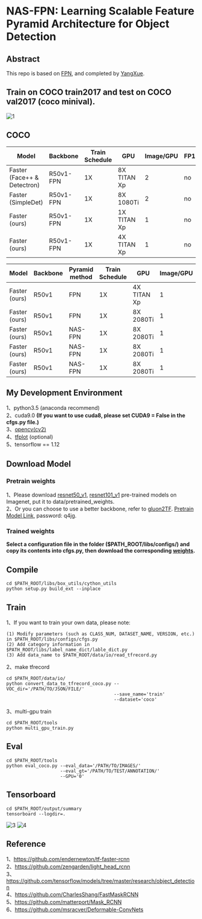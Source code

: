 # NAS-FPN: Learning Scalable Feature Pyramid Architecture for Object Detection 

## Abstract     
This repo is based on [FPN](https://github.com/DetectionTeamUCAS/NAS_FPN_Tensorflow), and completed by [YangXue](https://github.com/yangxue0827).     

## Train on COCO train2017 and test on COCO val2017 (coco minival).     
![1](fpn_voc_2007.gif)

## COCO
|Model|Backbone|Train Schedule|GPU|Image/GPU|FP16|Box AP|
|-----|--------|--------------|---|---------|----|---------------|
|Faster (Face++ & Detectron)|R50v1-FPN|1X|8X TITAN Xp|2|no|36.4|
|Faster (SimpleDet)|R50v1-FPN|1X|8X 1080Ti|2|no|36.5|
|Faster (ours)|R50v1-FPN|1X|1X TITAN Xp|1|no|36.1|
|Faster (ours)|R50v1-FPN|1X|4X TITAN Xp|1|no|36.1|

|Model|Backbone|Pyramid method|Train Schedule|GPU|Image/GPU|Stacks|Dimension|3x3 relu|Box AP|
|-----|--------|----|--------------|---|---------|----|----|----|---------------|
|Faster (ours)|R50v1|FPN|1X|4X TITAN Xp|1|0|256|no|36.1|
|Faster (ours)|R50v1|FPN|1X|8X 2080Ti|1|3|256|yes|35.8|
|Faster (ours)|R50v1|NAS-FPN|1X|8X 2080Ti|1|3|256|yes|37.9|
|Faster (ours)|R50v1|NAS-FPN|1X|8X 2080Ti|1|7|256|yes|38.1|
|Faster (ours)|R50v1|NAS-FPN|1X|8X 2080Ti|1|7|384|yes|38.9|

## My Development Environment
1、python3.5 (anaconda recommend)             
2、cuda9.0 **(If you want to use cuda8, please set CUDA9 = False in the cfgs.py file.)**                    
3、[opencv(cv2)](https://pypi.org/project/opencv-python/)    
4、[tfplot](https://github.com/wookayin/tensorflow-plot) (optional)             
5、tensorflow == 1.12                   

## Download Model
### Pretrain weights
1、Please download [resnet50_v1](http://download.tensorflow.org/models/resnet_v1_50_2016_08_28.tar.gz), [resnet101_v1](http://download.tensorflow.org/models/resnet_v1_101_2016_08_28.tar.gz) pre-trained models on Imagenet, put it to data/pretrained_weights.       
2、Or you can choose to use a better backbone, refer to [gluon2TF](https://github.com/yangJirui/gluon2TF). [Pretrain Model Link](https://pan.baidu.com/s/1HF3G5XSxXm7W4pk10RuOlw), password: q4jg.

### Trained weights
**Select a configuration file in the folder ($PATH_ROOT/libs/configs/) and copy its contents into cfgs.py, then download the corresponding [weights](https://github.com/DetectionTeamUCAS/Models/tree/master/NAS_FPN_Tensorflow).**      

## Compile
```  
cd $PATH_ROOT/libs/box_utils/cython_utils
python setup.py build_ext --inplace
```

## Train

1、If you want to train your own data, please note:  
```     
(1) Modify parameters (such as CLASS_NUM, DATASET_NAME, VERSION, etc.) in $PATH_ROOT/libs/configs/cfgs.py
(2) Add category information in $PATH_ROOT/libs/label_name_dict/lable_dict.py     
(3) Add data_name to $PATH_ROOT/data/io/read_tfrecord.py 
```     

2、make tfrecord
```  
cd $PATH_ROOT/data/io/  
python convert_data_to_tfrecord_coco.py --VOC_dir='/PATH/TO/JSON/FILE/' 
                                        --save_name='train' 
                                        --dataset='coco'
```      

3、multi-gpu train
```  
cd $PATH_ROOT/tools
python multi_gpu_train.py
```

## Eval
```  
cd $PATH_ROOT/tools
python eval_coco.py --eval_data='/PATH/TO/IMAGES/'  
                    --eval_gt='/PATH/TO/TEST/ANNOTATION/'
                    --GPU='0'
``` 

## Tensorboard
```  
cd $PATH_ROOT/output/summary
tensorboard --logdir=.
``` 
![3](images.png)
![4](scalars.png)

## Reference
1、https://github.com/endernewton/tf-faster-rcnn   
2、https://github.com/zengarden/light_head_rcnn   
3、https://github.com/tensorflow/models/tree/master/research/object_detection        
4、https://github.com/CharlesShang/FastMaskRCNN       
5、https://github.com/matterport/Mask_RCNN      
6、https://github.com/msracver/Deformable-ConvNets         

